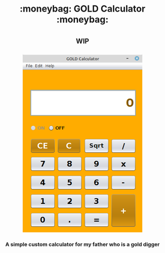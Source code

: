 <h1 align = "center">:moneybag: GOLD Calculator :moneybag: <h1>
<h2 align = "center">WIP<h2>
<p align = "center"><img src="screenshots/screenshot3.png"><p>
<h3 align = "center">A simple custom calculator for my father who is a gold digger<h3>


